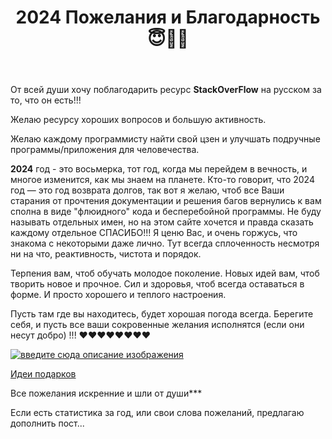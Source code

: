 ﻿---
title: "2024 Пожелания и Благодарность &#128519;&#129303;&#127870;"
se.owner.user_id: 264178
se.owner.display_name: "Dev18"
se.owner.link: "https://ru.meta.stackoverflow.com/users/264178/dev18"
se.link: "https://ru.meta.stackoverflow.com/questions/13166/2024-%d0%9f%d0%be%d0%b6%d0%b5%d0%bb%d0%b0%d0%bd%d0%b8%d1%8f-%d0%b8-%d0%91%d0%bb%d0%b0%d0%b3%d0%be%d0%b4%d0%b0%d1%80%d0%bd%d0%be%d1%81%d1%82%d1%8c"
se.question_id: 13166
se.post_type: question
---
<p>От всей души хочу поблагодарить ресурс <strong>StackOverFlow</strong> на русском за то, что он есть!!!</p>
<p>Желаю ресурсу хороших вопросов и большую активность.</p>
<p>Желаю каждому программисту найти свой цзен и улучшать подручные программы/приложения для человечества.</p>
<p><strong>2024</strong> год - это восьмерка, тот год, когда мы перейдем в вечность, и многое изменится, как мы знаем на планете. Кто-то говорит, что 2024 год — это год возврата долгов, так вот я желаю, чтоб все Ваши старания от прочтения документации и решения багов вернулись к вам сполна в виде &quot;флюидного&quot; кода и бесперебойной программы. Не буду называть отдельных имен, но на этом сайте хочется и правда сказать каждому отдельное СПАСИБО!!! Я ценю Вас, и очень горжусь, что знакома с некоторыми даже лично. Тут всегда сплоченность несмотря ни на что, реактивность, чистота и порядок.</p>
<p>Терпения вам, чтоб обучать молодое поколение. Новых идей вам, чтоб творить новое и прочное. Сил и здоровья, чтоб всегда оставаться в форме. И просто хорошего и теплого настроения.</p>
<p>Пусть там где вы находитесь, будет хорошая погода всегда. Берегите себя, и пусть все ваши сокровенные желания исполнятся (если они несут добро) !!! ❤️❤️❤️❤️❤️❤️❤️❤️</p>
<p><a href="https://i.stack.imgur.com/NX9ru.png" rel="nofollow noreferrer"><img src="https://i.stack.imgur.com/NX9ru.png" alt="введите сюда описание изображения" /></a></p>
<p><a href="https://tproger.ru/articles/podarki-na-novyj-god" rel="nofollow noreferrer">Идеи подарков</a></p>
<p>Все пожелания искренние и шли от души***</p>
<p>Если есть статистика за год, или свои слова пожеланий, предлагаю дополнить пост...</p>
